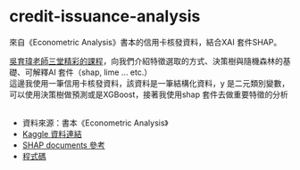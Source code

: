 # credit-issuance-analysis
來自《Econometric Analysis》書本的信用卡核發資料，結合XAI 套件SHAP。

[吳育瑋老師三堂精彩的課程](https://www.youtube.com/watch?v=Sc_7crF44bI)，向我們介紹特徵選取的方式、決策樹與隨機森林的基礎、可解釋AI 套件（shap, lime ... etc.）<br>
這邊我使用一筆信用卡核發資料，該資料是一筆結構化資料，y 是二元類別變數，可以使用決策樹做預測或是XGBoost，接著我使用shap 套件去做重要特徵的分析<br>
<br>

- 資料來源：書本《Econometric Analysis》
- [Kaggle 資料連結](https://www.kaggle.com/datasets/dansbecker/aer-credit-card-data)
- [SHAP documents 參考](https://github.com/slundberg/shap)
- [程式碼](https://github.com/hsiehbocheng/credit-issuance-analysis/blob/main/demo.ipynb)
<br>
